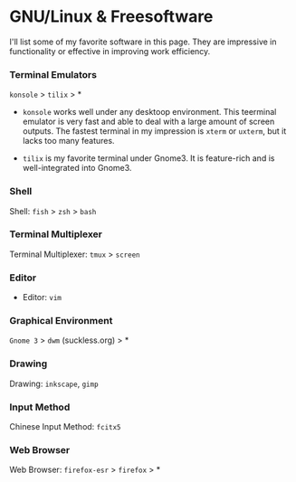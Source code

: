 GNU/Linux & Freesoftware
===

I'll list some of my favorite software in this page.
They are impressive in functionality or effective
in improving work efficiency.

### Terminal Emulators

`konsole` > `tilix` > *

* `konsole` works well under any desktoop environment.
This teerminal emulator is very fast and able to deal
with a large amount of screen outputs. The fastest
terminal in my impression is `xterm` or `uxterm`, but
it lacks too many features.

* `tilix` is my favorite terminal under Gnome3. It is
feature-rich and is well-integrated into Gnome3.

### Shell

Shell: `fish` > `zsh` > `bash`

### Terminal Multiplexer

Terminal Multiplexer: `tmux` > `screen`

### Editor

* Editor: `vim`

### Graphical Environment

 `Gnome 3` > `dwm` (suckless.org) > *

### Drawing

Drawing: `inkscape`, `gimp`

### Input Method

Chinese Input Method: `fcitx5`

### Web Browser

Web Browser: `firefox-esr` > `firefox` > *
